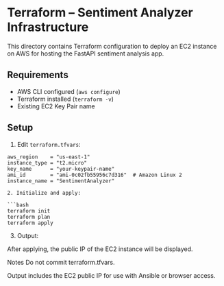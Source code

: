 # Terraform – Sentiment Analyzer Infrastructure

This directory contains Terraform configuration to deploy an EC2 instance on AWS for hosting the FastAPI sentiment analysis app.

## Requirements
- AWS CLI configured (`aws configure`)
- Terraform installed (`terraform -v`)
- Existing EC2 Key Pair name

## Setup

1. Edit `terraform.tfvars`:

```hcl
aws_region    = "us-east-1"
instance_type = "t2.micro"
key_name      = "your-keypair-name"
ami_id        = "ami-0c02fb55956c7d316"  # Amazon Linux 2
instance_name = "SentimentAnalyzer"

2. Initialize and apply:

```bash
terraform init
terraform plan
terraform apply
```

3. Output:

After applying, the public IP of the EC2 instance will be displayed.

Notes
Do not commit terraform.tfvars.

Output includes the EC2 public IP for use with Ansible or browser access.
